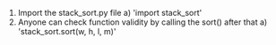 1) Import the stack_sort.py file
  a) 'import stack_sort'
3) Anyone can check function validity by calling the sort() after that
   a) 'stack_sort.sort(w, h, l, m)'
